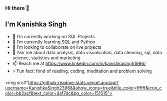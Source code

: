 ### Hi there 👋
## I'm Kanishka Singh 




- 🔭 I’m currently working on SQL Projects
- 🌱 I’m currently learning SQL and Python
- 👯 I’m looking to collaborate on live projects
- 💬 Ask me about data analysis, data visualisation, data cleaning, sql, data science, statistics and marketing
- 📫 Reach me at https://www.linkedin.com/in/kanishkasingh1996/
- ⚡ Fun fact: fond of reading, coding, meditation and problem solving

<img src#"https://github-readme-stats.vercel.app/api?username=KanishkaSingh2396&&show_icons=true&title_color=ffffff&icon_color=bb2acf&text_color=daf7dc&bg_color=151515">
